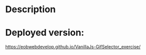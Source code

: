 # Description


# Deployed version: 
https://eobwebdevelop.github.io/VanillaJs-GifSelector_exercise/

